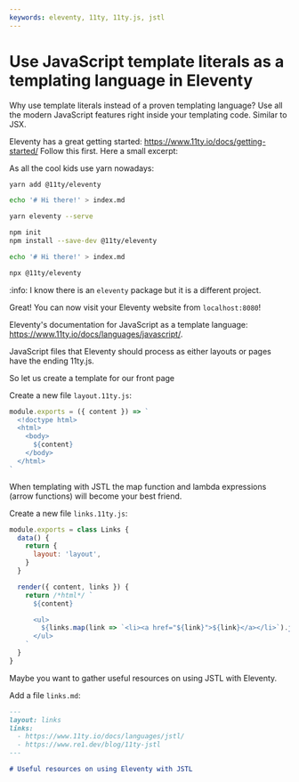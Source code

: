 ```yaml
---
keywords: eleventy, 11ty, 11ty.js, jstl
---
```


# Use JavaScript template literals as a templating language in Eleventy

Why use template literals instead of a proven templating language?
Use all the modern JavaScript features right inside your templating code. Similar to JSX.

Eleventy has a great getting started: https://www.11ty.io/docs/getting-started/
Follow this first. Here a small excerpt:

As all the cool kids use yarn nowadays:

```sh
yarn add @11ty/eleventy

echo '# Hi there!' > index.md

yarn eleventy --serve
```

```sh
npm init
npm install --save-dev @11ty/eleventy

echo '# Hi there!' > index.md

npx @11ty/eleventy
```

:info: I know there is an `eleventy` package but it is a different project.

Great! You can now visit your Eleventy website from `localhost:8080`!

Eleventy's documentation for JavaScript as a template language: https://www.11ty.io/docs/languages/javascript/.

JavaScript files that Eleventy should process as either layouts or pages have the ending 11ty.js.

So let us create a template for our front page

Create a new file `layout.11ty.js`:

```js
module.exports = ({ content }) => `
  <!doctype html>
  <html>
    <body>
      ${content}
    </body>
  </html>
`
```

When templating with JSTL the map function and lambda expressions (arrow functions) will become your best friend.

Create a new file `links.11ty.js`:

```js
module.exports = class Links {
  data() {
    return {
      layout: 'layout',
    }
  }

  render({ content, links }) {
    return /*html*/ `
      ${content}

      <ul>
        ${links.map(link => `<li><a href="${link}">${link}</a></li>`).join('')}
      </ul>
    `
  }
}
```

Maybe you want to gather useful resources on using JSTL with Eleventy.

Add a file `links.md`:

```md
---
layout: links
links:
  - https://www.11ty.io/docs/languages/jstl/
  - https://www.re1.dev/blog/11ty-jstl
---

# Useful resources on using Eleventy with JSTL
```
